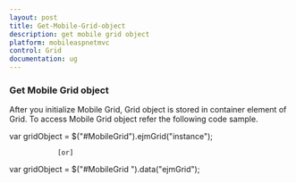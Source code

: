 ```yaml
---
layout: post
title: Get-Mobile-Grid-object
description: get mobile grid object	
platform: mobileaspnetmvc
control: Grid
documentation: ug
---
```


### Get Mobile Grid object	

After you initialize Mobile Grid, Grid object is stored in container element of Grid. To access Mobile Grid object refer the following code sample.



var gridObject = $("#MobileGrid").ejmGrid("instance");



                [or]



var gridObject = $("#MobileGrid ").data("ejmGrid");









